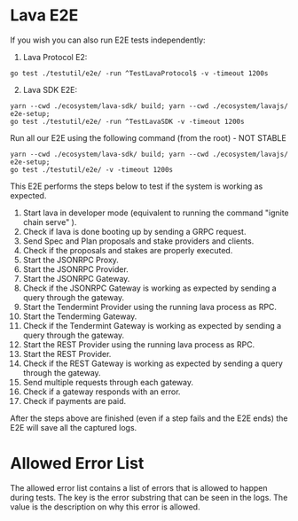 # Lava E2E

If you wish you can also run E2E tests independently:

1. Lava Protocol E2:

```
go test ./testutil/e2e/ -run ^TestLavaProtocol$ -v -timeout 1200s
```

2. Lava SDK E2E:

```
yarn --cwd ./ecosystem/lava-sdk/ build; yarn --cwd ./ecosystem/lavajs/ e2e-setup;
go test ./testutil/e2e/ -run ^TestLavaSDK -v -timeout 1200s
```

Run all our E2E using the following command (from the root) - NOT STABLE

```
yarn --cwd ./ecosystem/lava-sdk/ build; yarn --cwd ./ecosystem/lavajs/ e2e-setup;
go test ./testutil/e2e/ -v -timeout 1200s
```


This E2E performs the steps below to test if the system is working as expected.

1. Start lava in developer mode (equivalent to running the command "ignite chain serve" ).
2. Check if lava is done booting up by sending a GRPC request.
3. Send Spec and Plan proposals and stake providers and clients.
4. Check if the proposals and stakes are properly executed.
5. Start the JSONRPC Proxy.
6. Start the JSONRPC Provider.
7. Start the JSONRPC Gateway.
8. Check if the JSONRPC Gateway is working as expected by sending a query through the gateway.
9. Start the Tendermint Provider using the running lava process as RPC.
10. Start the Tenderming Gateway.
11. Check if the Tendermint Gateway is working as expected by sending a query through the gateway.
12. Start the REST Provider using the running lava process as RPC.
13. Start the REST Provider.
14. Check if the REST Gateway is working as expected by sending a query through the gateway.
15. Send multiple requests through each gateway.
16. Check if a gateway responds with an error.
17. Check if payments are paid.

After the steps above are finished (even if a step fails and the E2E ends) the E2E will save all the captured logs.

# Allowed Error List

The allowed error list contains a list of errors that is allowed to happen during tests. The key is the error substring that can be seen in the logs. The value is the description on why this error is allowed. 
